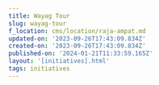 ```yaml
---
title: Wayag Tour
slug: wayag-tour
f_location: cms/location/raja-ampat.md
updated-on: '2023-09-26T17:43:09.834Z'
created-on: '2023-09-26T17:43:09.834Z'
published-on: '2024-01-21T11:33:59.165Z'
layout: '[initiatives].html'
tags: initiatives
---
```



